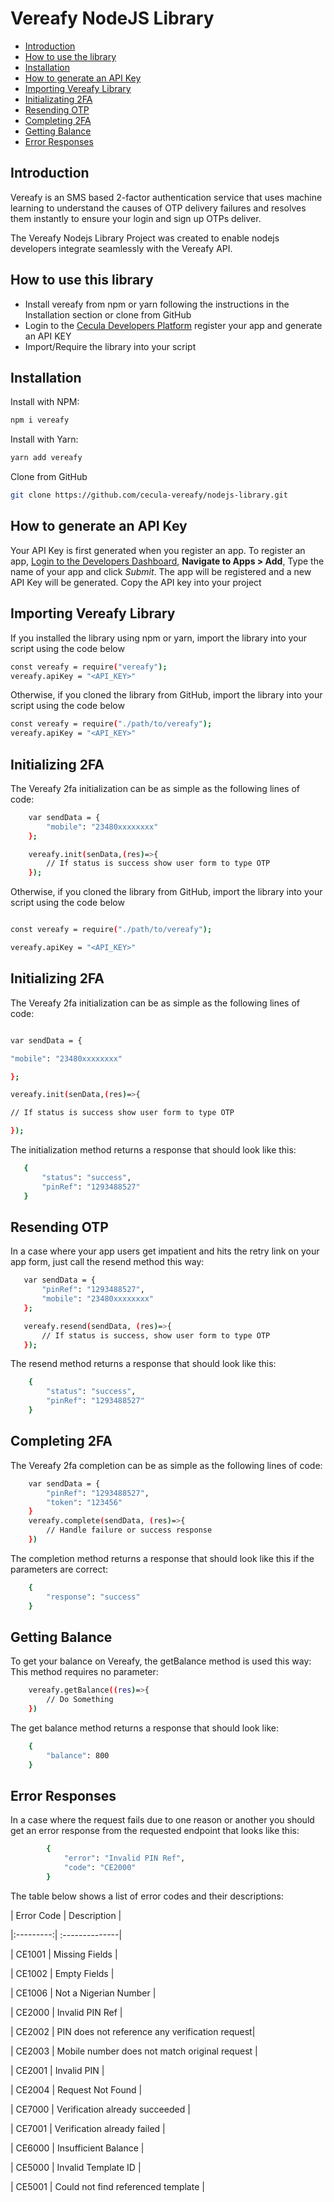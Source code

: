 # Vereafy NodeJS Library

  - [Introduction](#introduction)
  - [How to use the library](#how-to-use-this-library)
  - [Installation](#installation)
  - [How to generate an API Key](#how-to-generate-an-api-key)
  - [Importing Vereafy Library](#importing-vereafy-library)
  - [Initializating 2FA](#initializing-2fa)
  - [Resending OTP](#resending-otp)
  - [Completing 2FA](#completing-2fa)
  - [Getting Balance](#getting-balance)
  - [Error Responses](#error-responses)

## Introduction

Vereafy is an SMS based 2-factor authentication service that uses machine learning to understand the causes of OTP delivery failures and resolves them instantly to ensure your login and sign up OTPs deliver.

The Vereafy Nodejs Library Project was created to enable nodejs developers integrate seamlessly with the Vereafy API.

  

## How to use this library
 * Install vereafy from npm or yarn following the instructions in the Installation section or clone from GitHub
 * Login to the <a href="https://developer.cecula.com" target="_blank">Cecula Developers Platform</a> register your app and generate an API KEY
 * Import/Require the library into your script

## Installation
Install with NPM:
```sh
npm i vereafy
```
Install with Yarn:
```sh
yarn add vereafy
```
Clone from GitHub
```sh
git clone https://github.com/cecula-vereafy/nodejs-library.git
```
 
## How to generate an API Key

Your API Key is first generated when you register an app. To register an app,
<a href="https://developer.cecula.com" target="_blank">Login to the Developers Dashboard</a>, __Navigate to Apps > Add__, Type the name of your app and click *Submit*. The app will be registered and a new API Key will be generated. Copy the API key into your project

## Importing Vereafy Library
If you installed the library using npm or yarn, import the library into your script using the code below
```sh
const vereafy = require("vereafy");
vereafy.apiKey = "<API_KEY>"
```
Otherwise, if you cloned the library from GitHub, import the library into your script using the code below
```sh
const vereafy = require("./path/to/vereafy");
vereafy.apiKey = "<API_KEY>"
```

## Initializing 2FA
The Vereafy 2fa initialization can be as simple as the following lines of code:
```sh
    var sendData = {
        "mobile": "23480xxxxxxxx"
    };

    vereafy.init(senData,(res)=>{
        // If status is success show user form to type OTP
    });
```

  

Otherwise, if you cloned the library from GitHub, import the library into your script using the code below

  

```sh

const vereafy = require("./path/to/vereafy");

vereafy.apiKey = "<API_KEY>"

```

## Initializing 2FA

The Vereafy 2fa initialization can be as simple as the following lines of code:

```sh

var sendData = {

"mobile": "23480xxxxxxxx"

};

vereafy.init(senData,(res)=>{

// If status is success show user form to type OTP

});

```

The initialization method returns a response that should look like this:
 ```sh
    {
        "status": "success",
        "pinRef": "1293488527"
    }
```
## Resending OTP
In a case where your app users get impatient and hits the retry link on your app form, just call the resend method this way:
 ```sh
    var sendData = {
        "pinRef": "1293488527",
        "mobile": "23480xxxxxxxx"
    };

    vereafy.resend(sendData, (res)=>{
        // If status is success, show user form to type OTP
    });
```

The resend method returns a response that should look like this:

```sh
    {
        "status": "success",
        "pinRef": "1293488527"
    }
```
## Completing 2FA
The Vereafy 2fa completion can be as simple as the following lines of code:
```sh
    var sendData = {
        "pinRef": "1293488527",
        "token": "123456"
    }
    vereafy.complete(sendData, (res)=>{
        // Handle failure or success response
    })
```

  

The completion method returns a response that should look like this if the parameters are correct:

```sh
    {
        "response": "success"
    }
```
##  Getting Balance
To get your balance on Vereafy, the getBalance method is used this way:
This method requires no parameter:
```sh
    vereafy.getBalance((res)=>{
        // Do Something
    })
```

The get balance method returns a response that should look like:

```sh
    {
        "balance": 800
    }
```

  

## Error Responses

In a case where the request fails due to one reason or another you should get an error response from the requested endpoint that looks like this:

```sh
        {
            "error": "Invalid PIN Ref",
            "code": "CE2000"
        }
```
The table below shows a list of error codes and their descriptions:

  

| Error Code | Description |

|:---------:| :--------------|

| CE1001 | Missing Fields |

| CE1002 | Empty Fields |

| CE1006 | Not a Nigerian Number |

| CE2000 | Invalid PIN Ref |

| CE2002 | PIN does not reference any verification request|

| CE2003 | Mobile number does not match original request |

| CE2001 | Invalid PIN |

| CE2004 | Request Not Found |

| CE7000 | Verification already succeeded |

| CE7001 | Verification already failed |

| CE6000 | Insufficient Balance |

| CE5000 | Invalid Template ID |

| CE5001 | Could not find referenced template |